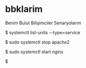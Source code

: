 # bbklarim
Benim Bulut Bilişimciler Senaryolarım


$ systemctl list-units --type=service

$ sudo systemctl stop apache2 

$ sudo systemctl start nginx

$ 

